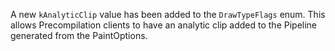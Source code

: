 
A new `kAnalyticClip` value has been added to the `DrawTypeFlags` enum.
This allows Precompilation clients to have an analytic clip added to
the Pipeline generated from the PaintOptions.
